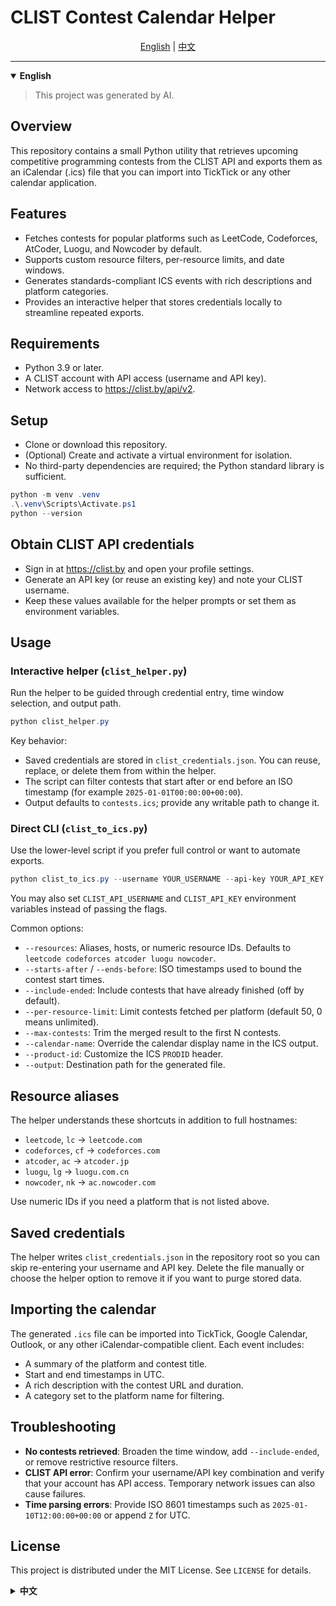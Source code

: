 ﻿# CLIST Contest Calendar Helper

<div align="center">
<a href="#english">English</a> | <a href="#中文">中文</a>
</div>

---

<details open>
<summary><strong>English</strong></summary>

<a id="english"></a>

> This project was generated by AI.

## Overview
This repository contains a small Python utility that retrieves upcoming competitive programming contests from the CLIST API and exports them as an iCalendar (.ics) file that you can import into TickTick or any other calendar application.

## Features
- Fetches contests for popular platforms such as LeetCode, Codeforces, AtCoder, Luogu, and Nowcoder by default.
- Supports custom resource filters, per-resource limits, and date windows.
- Generates standards-compliant ICS events with rich descriptions and platform categories.
- Provides an interactive helper that stores credentials locally to streamline repeated exports.

## Requirements
- Python 3.9 or later.
- A CLIST account with API access (username and API key).
- Network access to https://clist.by/api/v2.

## Setup
- Clone or download this repository.
- (Optional) Create and activate a virtual environment for isolation.
- No third-party dependencies are required; the Python standard library is sufficient.

```powershell
python -m venv .venv
.\.venv\Scripts\Activate.ps1
python --version
```

## Obtain CLIST API credentials
- Sign in at https://clist.by and open your profile settings.
- Generate an API key (or reuse an existing key) and note your CLIST username.
- Keep these values available for the helper prompts or set them as environment variables.

## Usage

### Interactive helper (`clist_helper.py`)
Run the helper to be guided through credential entry, time window selection, and output path.

```powershell
python clist_helper.py
```

Key behavior:
- Saved credentials are stored in `clist_credentials.json`. You can reuse, replace, or delete them from within the helper.
- The script can filter contests that start after or end before an ISO timestamp (for example `2025-01-01T00:00:00+00:00`).
- Output defaults to `contests.ics`; provide any writable path to change it.

### Direct CLI (`clist_to_ics.py`)
Use the lower-level script if you prefer full control or want to automate exports.

```powershell
python clist_to_ics.py --username YOUR_USERNAME --api-key YOUR_API_KEY --resources codeforces atcoder --starts-after 2025-01-01T00:00:00+00:00 --output contests.ics
```

You may also set `CLIST_API_USERNAME` and `CLIST_API_KEY` environment variables instead of passing the flags.

Common options:
- `--resources`: Aliases, hosts, or numeric resource IDs. Defaults to `leetcode codeforces atcoder luogu nowcoder`.
- `--starts-after` / `--ends-before`: ISO timestamps used to bound the contest start times.
- `--include-ended`: Include contests that have already finished (off by default).
- `--per-resource-limit`: Limit contests fetched per platform (default 50, 0 means unlimited).
- `--max-contests`: Trim the merged result to the first N contests.
- `--calendar-name`: Override the calendar display name in the ICS output.
- `--product-id`: Customize the ICS `PRODID` header.
- `--output`: Destination path for the generated file.

## Resource aliases
The helper understands these shortcuts in addition to full hostnames:
- `leetcode`, `lc` -> `leetcode.com`
- `codeforces`, `cf` -> `codeforces.com`
- `atcoder`, `ac` -> `atcoder.jp`
- `luogu`, `lg` -> `luogu.com.cn`
- `nowcoder`, `nk` -> `ac.nowcoder.com`

Use numeric IDs if you need a platform that is not listed above.

## Saved credentials
The helper writes `clist_credentials.json` in the repository root so you can skip re-entering your username and API key. Delete the file manually or choose the helper option to remove it if you want to purge stored data.

## Importing the calendar
The generated `.ics` file can be imported into TickTick, Google Calendar, Outlook, or any other iCalendar-compatible client. Each event includes:
- A summary of the platform and contest title.
- Start and end timestamps in UTC.
- A rich description with the contest URL and duration.
- A category set to the platform name for filtering.

## Troubleshooting
- **No contests retrieved**: Broaden the time window, add `--include-ended`, or remove restrictive resource filters.
- **CLIST API error**: Confirm your username/API key combination and verify that your account has API access. Temporary network issues can also cause failures.
- **Time parsing errors**: Provide ISO 8601 timestamps such as `2025-01-10T12:00:00+00:00` or append `Z` for UTC.

## License
This project is distributed under the MIT License. See `LICENSE` for details.

</details>

<details>
<summary><strong>中文</strong></summary>

<a id="中文"></a>

> 该项目由ai生成

## 项目简介
该仓库提供一套 Python 工具，可从 CLIST API 拉取近期的竞赛信息，并导出为 iCalendar (`.ics`) 文件，方便导入 TickTick 或其他日历应用。

## 功能亮点
- 默认支持拉取 LeetCode、Codeforces、AtCoder、Luogu、Nowcoder 等常见平台的比赛。
- 支持自定义平台筛选、按平台限制比赛数量以及设定时间窗口。
- 生成符合标准的 ICS 事件，包含详细描述和平台分类信息。
- 提供交互式助手，可在本地保存凭证，便于重复导出。

## 环境要求
- Python 3.9 及以上版本。
- 拥有 CLIST 账户及 API 权限（用户名和 API Key）。
- 能访问 https://clist.by/api/v2 网络。

## 安装与环境准备
- 克隆或下载本仓库。
- （可选）创建并激活虚拟环境，隔离依赖。
- 脚本仅使用标准库，无需额外三方依赖。

```powershell
python -m venv .venv
.\.venv\Scripts\Activate.ps1
python --version
```

## 获取 CLIST API 凭证
- 登录 https://clist.by，进入个人资料设置。
- 生成或查看已有的 API Key，记录对应的用户名。
- 可在运行助手时输入这些信息，或提前写入环境变量。

## 使用方式

### 交互式助手（`clist_helper.py`）
运行助手脚本，根据提示输入凭证、时间范围和输出路径。

```powershell
python clist_helper.py
```

关键行为：
- 凭证会保存在仓库根目录的 `clist_credentials.json`，可在助手中选择复用、替换或删除。
- 支持按 ISO 时间（如 `2025-01-01T00:00:00+00:00`）筛选开始和结束时间。
- 输出文件默认是 `contests.ics`，也可以填写任意可写路径。

### 命令行脚本（`clist_to_ics.py`）
适合需要完全掌控参数或自动化任务的场景。

```powershell
python clist_to_ics.py --username YOUR_USERNAME --api-key YOUR_API_KEY --resources codeforces atcoder --starts-after 2025-01-01T00:00:00+00:00 --output contests.ics
```

也可设置环境变量 `CLIST_API_USERNAME` 与 `CLIST_API_KEY`，无需在命令行传参。

常用选项：
- `--resources`：平台别名、域名或资源 ID，默认值为 `leetcode codeforces atcoder luogu nowcoder`。
- `--starts-after` / `--ends-before`：通过 ISO 时间限制比赛开始范围。
- `--include-ended`：包含已结束的比赛（默认关闭）。
- `--per-resource-limit`：限制每个平台拉取的比赛数量（默认 50，设为 0 表示不限）。
- `--max-contests`：汇总后仅保留前 N 场比赛。
- `--calendar-name`：覆盖 ICS 中显示的日历名称。
- `--product-id`：自定义 ICS `PRODID` 头信息。
- `--output`：生成文件的输出路径。

## 资源别名
助手除了支持完整域名，也理解以下常用缩写：
- `leetcode`、`lc` -> `leetcode.com`
- `codeforces`、`cf` -> `codeforces.com`
- `atcoder`、`ac` -> `atcoder.jp`
- `luogu`、`lg` -> `luogu.com.cn`
- `nowcoder`、`nk` -> `ac.nowcoder.com`

若需其他平台，可直接使用其资源 ID。

## 凭证保存位置
助手会在仓库根目录写入 `clist_credentials.json`，便于下次直接使用。如果需要清除，可手动删除或在助手中选择相应选项。

## 导入日历
生成的 `.ics` 文件可导入 TickTick、Google Calendar、Outlook 等任何支持 iCalendar 的客户端。每个事件包含：
- 平台与比赛标题组成的摘要。
- 以 UTC 表示的开始与结束时间。
- 包含比赛链接和持续时间的详细描述。
- 以平台名作为分类，方便过滤。

## 常见问题
- **未获取到比赛**：请放宽时间范围、添加 `--include-ended`，或减少筛选条件。
- **CLIST API 报错**：确认用户名/API Key 是否正确，并确保账户拥有 API 权限，也可能是暂时的网络问题。
- **时间解析失败**：请使用 `2025-01-10T12:00:00+00:00` 这类 ISO 8601 时间格式，或在 UTC 时间后加 `Z`。

## 许可证
本项目基于 MIT License 发布，详见 `LICENSE`。

</details>
